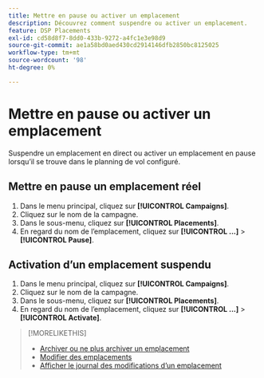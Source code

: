 ```yaml
---
title: Mettre en pause ou activer un emplacement
description: Découvrez comment suspendre ou activer un emplacement.
feature: DSP Placements
exl-id: cd58d8f7-8dd0-433b-9272-a4fc1e3e98d9
source-git-commit: ae1a58bd0aed430cd2914146dfb2850bc8125025
workflow-type: tm+mt
source-wordcount: '98'
ht-degree: 0%

---
```


# Mettre en pause ou activer un emplacement

Suspendre un emplacement en direct ou activer un emplacement en pause lorsqu’il se trouve dans le planning de vol configuré.

## Mettre en pause un emplacement réel

1. Dans le menu principal, cliquez sur **[!UICONTROL Campaigns]**.
1. Cliquez sur le nom de la campagne.
1. Dans le sous-menu, cliquez sur **[!UICONTROL Placements]**.
1. En regard du nom de l’emplacement, cliquez sur **[!UICONTROL ...]** > **[!UICONTROL Pause]**.

## Activation d’un emplacement suspendu

1. Dans le menu principal, cliquez sur **[!UICONTROL Campaigns]**.
1. Cliquez sur le nom de la campagne.
1. Dans le sous-menu, cliquez sur **[!UICONTROL Placements]**.
1. En regard du nom de l’emplacement, cliquez sur **[!UICONTROL ...]** > **[!UICONTROL Activate]**.

>[!MORELIKETHIS]
>
>* [Archiver ou ne plus archiver un emplacement](placement-archive-unarchive.md)
>* [Modifier des emplacements](placement-edit.md)
>* [Afficher le journal des modifications d’un emplacement](placement-change-log.md)
